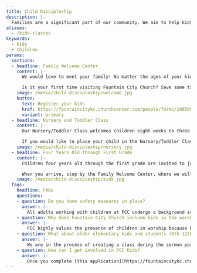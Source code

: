 ```yaml
---
title: Child Discipleship
description: |-
  Families are a significant part of our community. We aim to help kids of all ages grow as faithful followers of Jesus as we assist parents to raise them in the ways of God.
aliases:
  - /kids-classes
keywords:
  - kids
  - children
params:
  sections:
  - headline: Family Welcome Center
    content: |-
      We would love to meet your family! No matter the ages of your kids, please stop by the Family Welcome Center before worship so we can answer any questions you might have and help your family get situated and comfortable.

      Is it your first time visiting Fountain City Church? Save some time on Sunday by pre-registering your kids here:
    image: /media/child-discipleship/welcome.jpg
    button:
      text: Register your kids
      href: https://fountaincitykc.churchcenter.com/people/forms/1065096
      variant: primary
  - headline: Nursery and Toddler Class
    content: |-
      Our Nursery/Toddler Class welcomes children eight weeks to three years old during worship and is led by our screened and trained adult FCC Kids’ Leaders. The Nursery/Toddler Class is a nurturing environment for children to learn that God is real, good, and trustworthy through loving, attentive, and secure care. Toddlers learn the attributes of God through singing, short Bible stories, and activities designed just for them. 

      If you would like to place your child in the Nursery/Toddler Class, please stop by the Family Welcome Center when you arrive on Sunday morning. An FCC Kids’ Leader will check your child into our electronic system, give you the security sticker needed for pick-up, and take your family to the Nursery/Toddler Class. Should your child need you for any reason during worship, we will notify you via text message.
    image: /media/child-discipleship/nursery.jpg
  - headline: Four Years Old through First Grade
    content: |-
      Children four years old through the first grade are invited to join our Kids’ Worship Class, which is held during the sermon portion of worship. Our Worship Class provides an overview of God’s redemptive narrative, invites young children to see how their story fits into God’s story, and cultivates young hearts with a sense of wonder and awe in a big God who made them and loves them.

      When you arrive, stop by the Family Welcome Center, where we will check your child into our electronic system. Children participate in worship with their families and then are released for the Worship Class right before the sermon. Our screened and trained FCC Kids’ Leaders take kids to their class, and parents are always welcome to accompany their children. Our leaders will take children back into worship at the end of the sermon. If children need to use the restroom during class, parents will be notified via text.
    image: /media/child-discipleship/kids.jpg
  faqs:
    headline: FAQs
    questions:
    - question: Do you have safety measures in place?
      answer: |-
        All adults working with children at FCC undergo a background screening, abuse prevention training, and age-specific training led by FCC Leadership, and agree to the Children’s and Family Ministry Safety Procedures and Protocol, which is available to parents upon request. Two adults are required to be with children at all times. Children must be checked into our electronic system and are released only with a security sticker that matches the child’s sticker. FCC Kids’ Leaders do not take children to the restroom; parents will be notified via text message if kids need a bathroom break.
    - question: Why does Fountain City Church include kids in the worship service?
      answer: |-
        FCC highly values the presence of children in worship because kids are an important part of the church, and they learn to worship best alongside their families in the context of community. Children are able to understand a lot more than we often think. Also, including kids in worship gives families shared experiences and common language to use at home when talking about God and the Bible. Because of this, classes for children 4 and older are held only during the sermon portion of worship. Stop by the Family Welcome Center to learn about the materials available for children attending worship.
    - question: What about older elementary kids and students (6th-12th grades)?
      answer: |-
        We are in the process of creating a class during the sermon portion of worship for children in the 2nd-5th grade and a discipleship opportunity for students.
    - question: How can I get involved in FCC Kids?
      answer: |-
        Once you complete [this application](https://fountaincitykc.churchcenter.com/people/forms/1066663), a leader from Fountain City Church will reach out to you. We can't wait to connect with you!
---
```

